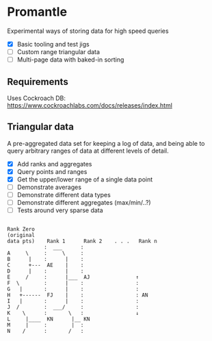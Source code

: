 # Promantle
Experimental ways of storing data for high speed queries

* [x] Basic tooling and test jigs
* [ ] Custom range triangular data
* [ ] Multi-page data with baked-in sorting

## Requirements

Uses Cockroach DB: https://www.cockroachlabs.com/docs/releases/index.html

## Triangular data

A pre-aggregated data set for keeping a log of data, and being able to query arbitrary
ranges of data at different levels of detail.

* [x] Add ranks and aggregates
* [x] Query points and ranges
* [x] Get the upper/lower range of a single data point
* [ ] Demonstrate averages
* [ ] Demonstrate different data types
* [ ] Demonstrate different aggregates (max/min/..?)
* [ ] Tests around very sparse data

```

Rank Zero
(original
data pts)    Rank 1      Rank 2    . . .   Rank n
            :  ___      :
A     \     :     \     :
B      |    :      |    :
C      +---  AE    |    :
D      |    :      |    :
E     /     :      |___  AJ               ↑
F  \        :      |    :                 :
G   |       :      |    :                 :
H   +------  FJ    |    :                 : AN
I   |       :      |    :                 :
J  /        :  ___/     :                 :
K    \      :       \   :                 ↓
L     |____  KN      |__ KN
M     |     :        |  :
N    /      :       /   :

```
